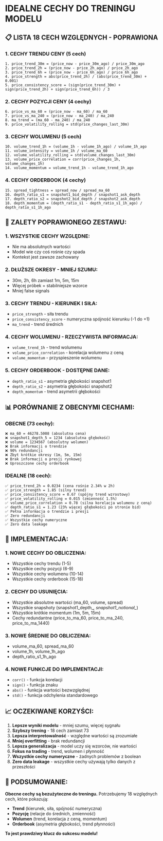 # IDEALNE CECHY DO TRENINGU MODELU

## 📋 **LISTA 18 CECH WZGLĘDNYCH - POPRAWIONA**

### **1. CECHY TRENDU CENY (5 cech)**
```
1. price_trend_30m = (price_now - price_30m_ago) / price_30m_ago
2. price_trend_2h = (price_now - price_2h_ago) / price_2h_ago
3. price_trend_6h = (price_now - price_6h_ago) / price_6h_ago
4. price_strength = abs(price_trend_2h) / (abs(price_trend_30m) + 0.001)
5. price_consistency_score = (sign(price_trend_30m) + sign(price_trend_2h) + sign(price_trend_6h)) / 3
```

### **2. CECHY POZYCJI CENY (4 cechy)**
```
6. price_vs_ma_60 = (price_now - ma_60) / ma_60
7. price_vs_ma_240 = (price_now - ma_240) / ma_240
8. ma_trend = (ma_60 - ma_240) / ma_240
9. price_volatility_rolling = std(price_changes_last_30m)
```

### **3. CECHY WOLUMENU (5 cech)**
```
10. volume_trend_1h = (volume_1h - volume_1h_ago) / volume_1h_ago
11. volume_intensity = volume_1h / volume_ma_60
12. volume_volatility_rolling = std(volume_changes_last_30m)
13. volume_price_correlation = corr(price_changes_1h, volume_changes_1h)
14. volume_momentum = volume_trend_1h - volume_trend_1h_ago
```

### **4. CECHY ORDERBOOK (4 cechy)**
```
15. spread_tightness = spread_now / spread_ma_60
16. depth_ratio_s1 = snapshot1_bid_depth / snapshot1_ask_depth
17. depth_ratio_s2 = snapshot2_bid_depth / snapshot2_ask_depth
18. depth_momentum = (depth_ratio_s1 - depth_ratio_s1_1h_ago) / depth_ratio_s1_1h_ago
```

## 🎯 **ZALETY POPRAWIONEGO ZESTAWU:**

### **1. WSZYSTKIE CECHY WZGLĘDNE:**
- Nie ma absolutnych wartości
- Model wie czy coś rośnie czy spada
- Kontekst jest zawsze zachowany

### **2. DŁUŻSZE OKRESY - MNIEJ SZUMU:**
- 30m, 2h, 6h zamiast 1m, 5m, 15m
- Więcej próbek = stabilniejsze wzorce
- Mniej false signals

### **3. CECHY TRENDU - KIERUNEK I SIŁA:**
- `price_strength` - siła trendu
- `price_consistency_score` - numeryczna spójność kierunku (-1 do +1)
- `ma_trend` - trend średnich

### **4. CECHY WOLUMENU - RZECZYWISTA INFORMACJA:**
- `volume_trend_1h` - trend wolumenu
- `volume_price_correlation` - korelacja wolumenu z ceną
- `volume_momentum` - przyspieszenie wolumenu

### **5. CECHY ORDERBOOK - DOSTĘPNE DANE:**
- `depth_ratio_s1` - asymetria głębokości snapshot1
- `depth_ratio_s2` - asymetria głębokości snapshot2
- `depth_momentum` - trend asymetrii głębokości

## 📊 **PORÓWNANIE Z OBECNYMI CECHAMI:**

### **OBECNE (73 cechy):**
```
❌ ma_60 = 46278.5008 (absolutna cena)
❌ snapshot1_depth_5 = 1234 (absolutna głębokość)
❌ volume = 1234567 (absolutny wolumen)
❌ Brak informacji o trendzie
❌ 90% redundancji
❌ Zbyt krótkie okresy (1m, 5m, 15m)
❌ Brak informacji o presji rynkowej
❌ Uproszczone cechy orderbook
```

### **IDEALNE (18 cech):**
```
✅ price_trend_2h = 0.0234 (cena rośnie 2.34% w 2h)
✅ price_strength = 1.85 (silny trend)
✅ price_consistency_score = 0.67 (spójny trend wzrostowy)
✅ price_volatility_rolling = 0.015 (zmienność 1.5%)
✅ volume_price_correlation = 0.78 (silna korelacja wolumenu z ceną)
✅ depth_ratio_s1 = 1.23 (23% więcej głębokości po stronie bid)
✅ Pełna informacja o trendzie i presji
✅ Zero redundancji
✅ Wszystkie cechy numeryczne
✅ Zero data leakage
```

## 🔧 **IMPLEMENTACJA:**

### **1. NOWE CECHY DO OBLICZENIA:**
- Wszystkie cechy trendu (1-5)
- Wszystkie cechy pozycji (6-9)
- Wszystkie cechy wolumenu (10-14)
- Wszystkie cechy orderbook (15-18)

### **2. CECHY DO USUNIĘCIA:**
- Wszystkie absolutne wartości (ma_60, volume, spread)
- Wszystkie snapshoty (snapshot1_depth_*, snapshot1_notional_*)
- Wszystkie krótkie momentum (1m, 5m, 15m)
- Cechy redundantne (price_to_ma_60, price_to_ma_240, price_to_ma_1440)

### **3. NOWE ŚREDNIE DO OBLICZENIA:**
- volume_ma_60, spread_ma_60
- volume_1h, volume_1h_ago
- depth_ratio_s1_1h_ago

### **4. NOWE FUNKCJE DO IMPLEMENTACJI:**
- `corr()` - funkcja korelacji
- `sign()` - funkcja znaku
- `abs()` - funkcja wartości bezwzględnej
- `std()` - funkcja odchylenia standardowego

## 📈 **OCZEKIWANE KORZYŚCI:**

1. **Lepsze wyniki modelu** - mniej szumu, więcej sygnału
2. **Szybszy trening** - 18 cech zamiast 73
3. **Lepsza interpretowalność** - względne wartości są zrozumiałe
4. **Mniej overfitting** - brak redundancji
5. **Lepsza generalizacja** - model uczy się wzorców, nie wartości
6. **Fokus na trading** - trend, wolumen i płynność
7. **Wszystkie cechy numeryczne** - żadnych problemów z boolean
8. **Zero data leakage** - wszystkie cechy używają tylko danych z przeszłości

## 🎯 **PODSUMOWANIE:**

**Obecne cechy są bezużyteczne do treningu.** Potrzebujemy 18 względnych cech, które pokazują:
- **Trend** (kierunek, siła, spójność numeryczna)
- **Pozycję** (relacje do średnich, zmienność)
- **Wolumen** (trend, korelacja z ceną, momentum)
- **Orderbook** (asymetria głębokości, trend płynności)

**To jest prawdziwy klucz do sukcesu modelu!**
